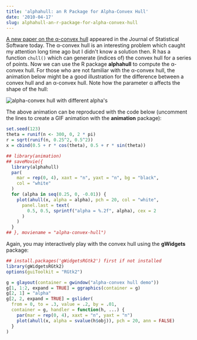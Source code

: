 ```yaml
---
title: 'alphahull: an R Package for Alpha-Convex Hull'
date: '2010-04-17'
slug: alphahull-an-r-package-for-alpha-convex-hull
---
```


[A new paper on the &alpha;-convex hull](http://www.jstatsoft.org/v34/i05/paper) appeared in the Journal of Statistical Software today. The &alpha;-convex hull is an interesting problem which caught my attention long time ago but I didn't know a solution then. R has a function `chull()` which can generate (indices of) the convex hull for a series of points. Now we can use the R package **alphahull** to compute the &alpha;-convex hull. For those who are not familiar with the &alpha;-convex hull, the animation below might be a good illustration for the difference between a convex hull and an &alpha;-convex hull. Note how the parameter &alpha; affects the shape of the hull:

![alpha-convex hull with different alpha's](https://db.yihui.org/imgur/L7Ijj.gif)

The above animation can be reproduced with the code below (uncomment the lines to create a GIF animation with the **animation** package):

```r 
set.seed(123)
theta = runif(n <- 300, 0, 2 * pi)
r = sqrt(runif(n, 0.25^2, 0.5^2))
x = cbind(0.5 + r * cos(theta), 0.5 + r * sin(theta))

## library(animation)
## saveMovie({
  library(alphahull)
  par(
    mar = rep(0, 4), xaxt = "n", yaxt = "n", bg = "black",
    col = "white"
  )
  for (alpha in seq(0.25, 0, -0.01)) {
    plot(ahull(x, alpha = alpha), pch = 20, col = "white",
      panel.last = text(
        0.5, 0.5, sprintf("alpha = %.2f", alpha), cex = 2
      )
    )
  }
## }, moviename = "alpha-convex-hull")
```

Again, you may interactively play with the convex hull using the **gWidgets** package:

```r 
## install.packages('gWidgetsRGtk2') first if not installed
library(gWidgetsRGtk2)
options(guiToolkit = "RGtk2")

g = glayout(container = gwindow("alpha-convex hull demo"))
g[1, 1:2, expand = TRUE] = ggraphics(container = g)
g[2, 1] = "alpha"
g[2, 2, expand = TRUE] = gslider(
  from = 0, to = .3, value = .2, by = .01,
  container = g, handler = function(h, ...) {
    par(mar = rep(0, 4), xaxt = "n", yaxt = "n")
    plot(ahull(x, alpha = svalue(h$obj)), pch = 20, ann = FALSE)
  }
)
```

